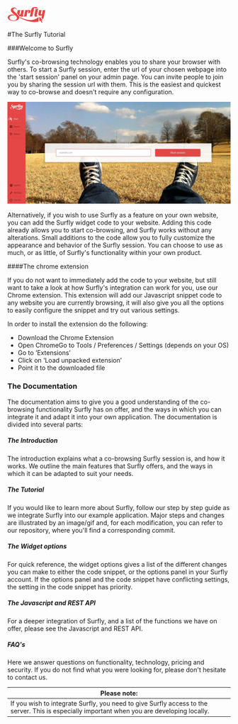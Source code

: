 ![logo](/images/logosmall.png)

#The Surfly Tutorial


###Welcome to Surfly

Surfly's co-browsing technology enables you to share your browser with others. To start a Surfly session, enter the url of your chosen webpage into the 'start session' panel on your admin page. You can invite people to join you by sharing the session url with them. This is the easiest and quickest way to co-browse and doesn't require any configuration.

![simply_browse](images/simplybrowse.jpg)

Alternatively, if you wish to use Surfly as a feature on your own website, you can add the Surfly widget code to your website. Adding this code already allows you to start co-browsing, and Surfly works without any alterations. Small additions to the code allow you to fully customize the appearance and behavior of the Surfly session. You can choose to use as much, or as little, of Surfly's functionality within your own product.

<a name="chrome-extension"></a>
####The chrome extension

If you do not want to immediately add the code to your website, but still want to take a look at how Surfly's integration can work for you, use our Chrome extension. This extension will add our Javascript snippet code to any website you are currently browsing, it will also give you all the options to easily configure the snippet and try out various settings. 

In order to install the extension do the following: 
 - Download the Chrome Extension
 - Open ChromeGo to Tools / Preferences / Settings (depends on your OS)
 - Go to ‘Extensions’
 - Click on ‘Load unpacked extension’
 - Point it to the downloaded file


### The Documentation

The documentation aims to give you a good understanding of the co-browsing functionality Surfly has on offer, and the ways in which you can integrate it and adapt it into your own application. The
documentation is divided into several parts:                     

##### The Introduction

The introduction explains what a co-browsing Surfly session is, and how it works. We outline the main features that Surfly offers, and the ways in which it can be adapted to suit your needs.

##### The Tutorial

If you would like to learn more about Surfly, follow our step by step guide as we integrate Surfly into our example application. 
Major steps and changes are illustrated by an image/gif and, for each modification, you can refer to our repository, where you'll find a corresponding commit.


##### The Widget options

For quick reference, the widget options gives a list of the different changes you can make to either the code snippet, or the options panel in your Surfly account. If the options panel and the 
code snippet have conflicting settings, the setting in the code snippet has priority.

##### The Javascript and REST API

For a deeper integration of Surfly, and a list of the functions we have on offer, please see the Javascript and REST API.

##### FAQ's

Here we answer questions on functionality, technology, pricing and security.
If you do not find what you were looking for, please don't hesitate to contact us.

| Please note: |
| ------------- | 
| If you wish to integrate Surfly, you need to give Surfly access to the server. This is especially important when you are developing locally.  | 


